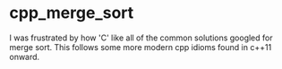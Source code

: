 # cpp_merge_sort
I was frustrated by how 'C' like all of the common solutions googled for merge sort.
This follows some more modern cpp idioms found in c++11 onward.
